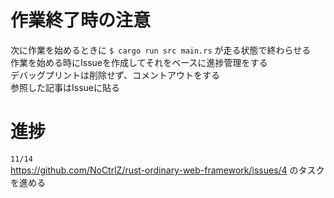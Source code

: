 # 作業終了時の注意
次に作業を始めるときに `$ cargo run src main.rs` が走る状態で終わらせる  
作業を始める時にIssueを作成してそれをベースに進捗管理をする  
デバッグプリントは削除せず、コメントアウトをする  
参照した記事はIssueに貼る

# 進捗
`11/14`  
https://github.com/NoCtrlZ/rust-ordinary-web-framework/issues/4 のタスクを進める